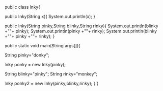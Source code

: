 public class Inky{

public Inky(String x){
System.out.println(x);
}

public Inky(String pinky,String blinky,String rinky){
System.out.println(blinky +""+ pinky);
System.out.println(pinky +""+ rinky);
System.out.println(blinky +""+ pinky +""+ rinky);
}

public static void main(String args[]){

String pinky="donky";

Inky ponky = new Inky(pinky);

String blinky="pinky";
String rinky="monkey";

Inky ponky2 = new Inky(pinky,blinky,rinky);
}
}
